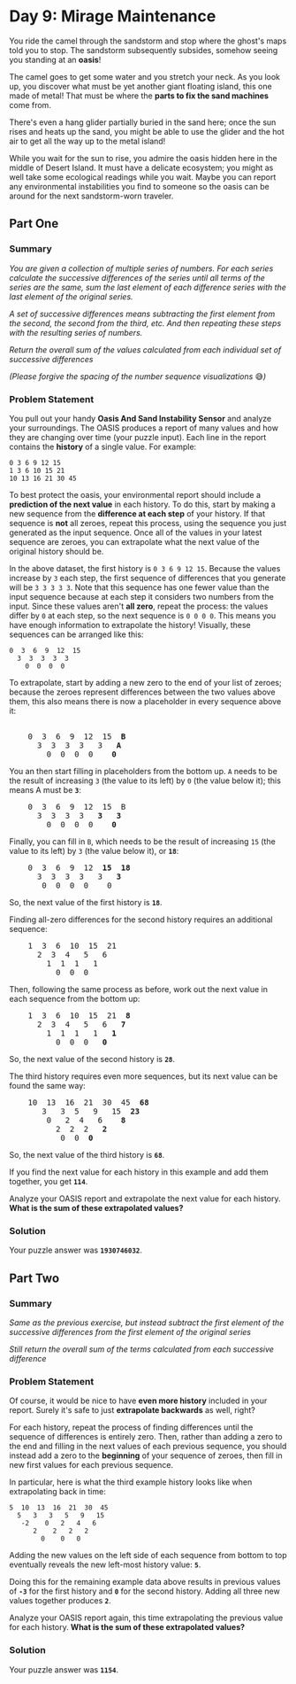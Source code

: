 # Day 9: Mirage Maintenance

You ride the camel through the sandstorm and stop where the ghost's maps told you to stop. The sandstorm subsequently subsides, somehow seeing you standing at an **oasis**!

The camel goes to get some water and you stretch your neck. As you look up, you discover what must be yet another giant floating island, this one made of metal! That must be where the **parts to fix the sand machines** come from.

There's even a hang glider partially buried in the sand here; once the sun rises and heats up the sand, you might be able to use the glider and the hot air to get all the way up to the metal island!

While you wait for the sun to rise, you admire the oasis hidden here in the middle of Desert Island. It must have a delicate ecosystem; you might as well take some ecological readings while you wait. Maybe you can report any environmental instabilities you find to someone so the oasis can be around for the next sandstorm-worn traveler.

## Part One

### Summary

_You are given a collection of multiple series of numbers. For each series calculate the successive differences of the series until all terms of the series are the same, sum the last element of each difference series with the last element of the original series._

_A set of successive differences means subtracting the first element from the second, the second from the third, etc. And then repeating these steps with the resulting series of numbers._

_Return the overall sum of the values calculated from each individual set of successive differences_

_(Please forgive the spacing of the number sequence visualizations_ :sweat_smile:_)_

### Problem Statement

You pull out your handy **Oasis And Sand Instability Sensor** and analyze your surroundings. The OASIS produces a report of many values and how they are changing over time (your puzzle input). Each line in the report contains the **history** of a single value. For example:

```
0 3 6 9 12 15
1 3 6 10 15 21
10 13 16 21 30 45
```

To best protect the oasis, your environmental report should include a **prediction of the next value** in each history. To do this, start by making a new sequence from the **difference at each step** of your history. If that sequence is **not** all zeroes, repeat this process, using the sequence you just generated as the input sequence. Once all of the values in your latest sequence are zeroes, you can extrapolate what the next value of the original history should be.

In the above dataset, the first history is `0 3 6 9 12 15`. Because the values increase by `3` each step, the first sequence of differences that you generate will be `3 3 3 3 3`. Note that this sequence has one fewer value than the input sequence because at each step it considers two numbers from the input. Since these values aren't **all zero**, repeat the process: the values differ by `0` at each step, so the next sequence is `0 0 0 0`. This means you have enough information to extrapolate the history! Visually, these sequences can be arranged like this:

```
0  3  6  9  12  15
  3  3  3  3  3
    0  0  0  0
```

To extrapolate, start by adding a new zero to the end of your list of zeroes; because the zeroes represent differences between the two values above them, this also means there is now a placeholder in every sequence above it:

<pre>
    
    0  3  6  9  12  15  <b>B</b>
      3  3  3  3   3   <b>A</b>
        0  0  0  0    <b>0</b>
</pre>

You an then start filling in placeholders from the bottom up. `A` needs to be the result of increasing `3` (the value to its left) by `0` (the value below it); this means A must be **`3`**:

<pre>
    0  3  6  9  12  15  B
      3  3  3  3   <b>3</b>   <b>3</b>
        0  0  0  0    <b>0</b>    
</pre>

Finally, you can fill in `B`, which needs to be the result of increasing `15` (the value to its left) by `3` (the value below it), or **`18`**:

<pre>
    0  3  6  9  12  <b>15</b>  <b>18</b>
      3  3  3  3   3   <b>3</b>
       0  0  0  0    0
</pre>

So, the next value of the first history is **`18`**.

Finding all-zero differences for the second history requires an additional sequence:

<pre>
    1  3  6  10  15  21
      2  3  4   5   6
        1  1  1   1
          0  0  0
</pre>

Then, following the same process as before, work out the next value in each sequence from the bottom up:

<pre>
    1  3  6  10  15  21  <b>8</b>
      2  3  4   5   6   <b>7</b>
        1  1  1   1   <b>1</b>
          0  0  0   <b>0</b>
</pre>

So, the next value of the second history is **`28`**.

The third history requires even more sequences, but its next value can be found the same way:

<pre>
    10  13  16  21  30  45  <b>68</b>
       3   3  5   9   15  <b>23</b>
        0   2  4   6    <b>8</b>
          2  2  2   <b>2</b>
           0  0  <b>0</b>
</pre>

So, the next value of the third history is **`68`**.

If you find the next value for each history in this example and add them together, you get **`114`**.

Analyze your OASIS report and extrapolate the next value for each history. **What is the sum of these extrapolated values?**

### Solution

Your puzzle answer was **`1930746032`**.

## Part Two

### Summary

_Same as the previous exercise, but instead subtract the first element of the successive differences from the first element of the original series_

_Still return the overall sum of the terms calculated from each successive difference_

### Problem Statement

Of course, it would be nice to have **even more history** included in your report. Surely it's safe to just **extrapolate backwards** as well, right?

For each history, repeat the process of finding differences until the sequence of differences is entirely zero. Then, rather than adding a zero to the end and filling in the next values of each previous sequence, you should instead add a zero to the **beginning** of your sequence of zeroes, then fill in new first values for each previous sequence.

In particular, here is what the third example history looks like when extrapolating back in time:

```
5  10  13  16  21  30  45
  5   3   3   5   9   15
   -2    0   2   4   6
      2    2   2   2
        0    0   0
```

Adding the new values on the left side of each sequence from bottom to top eventually reveals the new left-most history value: **`5`**.

Doing this for the remaining example data above results in previous values of **`-3`** for the first history and **`0`** for the second history. Adding all three new values together produces **`2`**.

Analyze your OASIS report again, this time extrapolating the previous value for each history. **What is the sum of these extrapolated values?**

### Solution

Your puzzle answer was **`1154`**.
